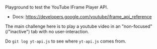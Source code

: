 Playground to test the YouTube IFrame Player API.
 - Docs: https://developers.google.com/youtube/iframe_api_reference

The main challenge here is to play a youtube video in an "non-focused"(/"inactive") tab with no user-interaction.

Do `git log yt-api.js` to see where `yt-api.js` comes from.
